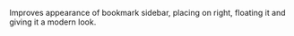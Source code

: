 
Improves appearance of bookmark sidebar, placing on right, floating it and giving it a modern look.
